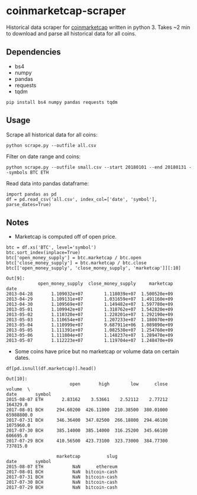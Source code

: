 # coinmarketcap-scraper

Historical data scraper for [coinmarketcap](https://coinmarketcap.com/) written in python 3. Takes ~2 min to download and parse all historical data for all coins.

## Dependencies
- bs4
- numpy
- pandas
- requests
- tqdm
```
pip install bs4 numpy pandas requests tqdm
```

## Usage
Scrape all historical data for all coins:
```
python scrape.py --outfile all.csv
```

Filter on date range and coins:
```
python scrape.py --outfile small.csv --start 20180101 --end 20180131 --symbols BTC ETH
```

Read data into pandas dataframe:
```
import pandas as pd
df = pd.read_csv('all.csv', index_col=['date', 'symbol'], parse_dates=True)
```

## Notes

- Marketcap is computed off of open price.

```
btc = df.xs('BTC', level='symbol')
btc.sort_index(inplace=True)
btc['open_money_supply'] = btc.marketcap / btc.open
btc['close_money_supply'] = btc.marketcap / btc.close
btc[['open_money_supply', 'close_money_supply', 'marketcap']][:10]

Out[9]: 
            open_money_supply  close_money_supply     marketcap
date                                                           
2013-04-28       1.109032e+07        1.118039e+07  1.500520e+09
2013-04-29       1.109131e+07        1.031659e+07  1.491160e+09
2013-04-30       1.109569e+07        1.149482e+07  1.597780e+09
2013-05-01       1.109942e+07        1.318762e+07  1.542820e+09
2013-05-02       1.110320e+07        1.228201e+07  1.292190e+09
2013-05-03       1.110654e+07        1.207233e+07  1.180070e+09
2013-05-04       1.110999e+07        9.687911e+06  1.089890e+09
2013-05-05       1.111391e+07        1.082530e+07  1.254760e+09
2013-05-06       1.111804e+07        1.148237e+07  1.289470e+09
2013-05-07       1.112223e+07        1.119704e+07  1.248470e+09
```
- Some coins have price but no marketcap or volume data on certain dates.
```
df[pd.isnull(df.marketcap)].head()

Out[10]: 
                        open       high        low      close      volume  \
date       symbol                                                           
2015-08-07 ETH       2.83162    3.53661    2.52112    2.77212    164329.0   
2017-08-01 BCH     294.60200  426.11000  210.38500  380.01000  65988800.0   
2017-07-31 BCH     346.36400  347.82500  266.18800  294.46100   1075960.0   
2017-07-30 BCH     385.14000  385.14000  316.25200  345.66100    606695.0   
2017-07-29 BCH     410.56500  423.73100  323.73000  384.77300    737815.0   

                   marketcap          slug  
date       symbol                           
2015-08-07 ETH           NaN      ethereum  
2017-08-01 BCH           NaN  bitcoin-cash  
2017-07-31 BCH           NaN  bitcoin-cash  
2017-07-30 BCH           NaN  bitcoin-cash  
2017-07-29 BCH           NaN  bitcoin-cash
```